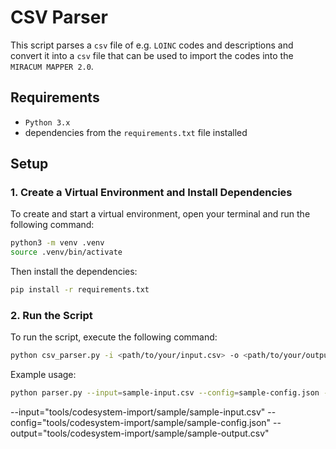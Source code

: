 # CSV Parser

This script parses a `csv` file of e.g. `LOINC` codes and descriptions and convert it into a `csv` file that can be used to import the codes into the `MIRACUM MAPPER 2.0`.

## Requirements

- `Python 3.x`
- dependencies from the `requirements.txt` file installed

## Setup

### 1. Create a Virtual Environment and Install Dependencies

To create and start a virtual environment, open your terminal and run the following command:

```sh
python3 -m venv .venv
source .venv/bin/activate
```

Then install the dependencies:

```sh
pip install -r requirements.txt
```

### 2. Run the Script

To run the script, execute the following command:

```sh
python csv_parser.py -i <path/to/your/input.csv> -o <path/to/your/output.csv>
```

Example usage:

```sh
python parser.py --input=sample-input.csv --config=sample-config.json --output=sample-output.csv
```

--input="tools/codesystem-import/sample/sample-input.csv" --config="tools/codesystem-import/sample/sample-config.json" --output="tools/codesystem-import/sample/sample-output.csv"

